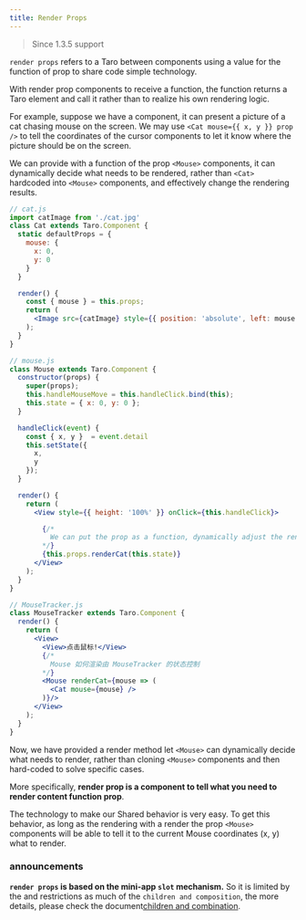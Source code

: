 ```yaml
---
title: Render Props
---
```


> Since 1.3.5 support

`render props` refers to a Taro between components using a value for the function of prop to share code simple technology.

With render prop components to receive a function, the function returns a Taro element and call it rather than to realize his own rendering logic.

For example, suppose we have a component, it can present a picture of a cat chasing mouse on the screen. We may use `<Cat mouse={{ x, y }} prop />` to tell the coordinates of the cursor components to let it know where the picture should be on the screen.

We can provide with a function of the prop `<Mouse>` components, it can dynamically decide what needs to be rendered, rather than `<Cat>` hardcoded into `<Mouse>` components, and effectively change the rendering results.

```jsx
// cat.js
import catImage from './cat.jpg'
class Cat extends Taro.Component {
  static defaultProps = {
    mouse: {
      x: 0,
      y: 0
    }
  }

  render() {
    const { mouse } = this.props;
    return (
      <Image src={catImage} style={{ position: 'absolute', left: mouse.x, top: mouse.y }} />
    );
  }
}

// mouse.js
class Mouse extends Taro.Component {
  constructor(props) {
    super(props);
    this.handleMouseMove = this.handleClick.bind(this);
    this.state = { x: 0, y: 0 };
  }

  handleClick(event) {
    const { x, y }  = event.detail
    this.setState({
      x,
      y
    });
  }

  render() {
    return (
      <View style={{ height: '100%' }} onClick={this.handleClick}>

        {/*
          We can put the prop as a function, dynamically adjust the rendering content.
        */}
        {this.props.renderCat(this.state)}
      </View>
    );
  }
}

// MouseTracker.js
class MouseTracker extends Taro.Component {
  render() {
    return (
      <View>
        <View>点击鼠标!</View>
        {/*
          Mouse 如何渲染由 MouseTracker 的状态控制
        */}
        <Mouse renderCat={mouse => (
          <Cat mouse={mouse} />
        )}/>
      </View>
    );
  }
}
```

Now, we have provided a render method let `<Mouse>` can dynamically decide what needs to render, rather than cloning `<Mouse>` components and then hard-coded to solve specific cases.

More specifically, **render prop is a component to tell what you need to render content function prop**.

The technology to make our Shared behavior is very easy. To get this behavior, as long as the rendering with a render the prop `<Mouse>` components will be able to tell it to the current Mouse coordinates (x, y) what to render.

### announcements

**`render props` is based on the mini-app `slot` mechanism.** So it is limited by the and restrictions as much of the `children and composition`, the more details, please check the document[children and combination](./children.md#announcements).

